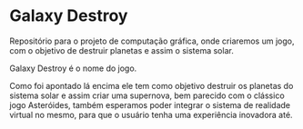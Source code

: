 # Galaxy Destroy
Repositório para o projeto de computação gráfica, onde criaremos um jogo, com o objetivo de destruir planetas e assim o sistema solar.

Galaxy Destroy é o nome do jogo.

Como foi apontado lá encima ele tem como objetivo destruir os planetas do sistema solar e assim criar uma supernova, bem parecido com o clássico jogo Asteróides,
também esperamos poder integrar o sistema de realidade virtual no mesmo, para que o usuário tenha uma experiência inovadora até.
